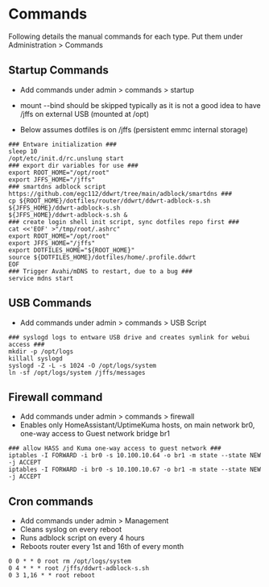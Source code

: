 # Commands

Following details the manual commands for each type. Put them under Administration > Commands

## Startup Commands  

* Add commands under admin > commands > startup

* mount --bind should be skipped typically as it is not a good idea to have /jffs on external USB (mounted at /opt)
* Below assumes dotfiles is on /jffs (persistent emmc internal storage)

```
### Entware initialization ###
sleep 10
/opt/etc/init.d/rc.unslung start
### export dir variables for use ###
export ROOT_HOME="/opt/root"
export JFFS_HOME="/jffs"
### smartdns adblock script https://github.com/egc112/ddwrt/tree/main/adblock/smartdns ###
cp ${ROOT_HOME}/dotfiles/router/ddwrt/ddwrt-adblock-s.sh ${JFFS_HOME}/ddwrt-adblock-s.sh
${JFFS_HOME}/ddwrt-adblock-s.sh &
### create login shell init script, sync dotfiles repo first ###
cat <<'EOF' >"/tmp/root/.ashrc"
export ROOT_HOME="/opt/root"
export JFFS_HOME="/jffs"
export DOTFILES_HOME="${ROOT_HOME}"
source ${DOTFILES_HOME}/dotfiles/home/.profile.ddwrt
EOF
### Trigger Avahi/mDNS to restart, due to a bug ###
service mdns start
```

## USB Commands

* Add commands under admin > commands > USB Script

```
### syslogd logs to entware USB drive and creates symlink for webui access ###
mkdir -p /opt/logs
killall syslogd
syslogd -Z -L -s 1024 -O /opt/logs/system
ln -sf /opt/logs/system /jffs/messages
```

## Firewall command

* Add commands under admin > commands > firewall
* Enables only HomeAssistant/UptimeKuma hosts, on main network br0, one-way access to Guest network bridge br1

```
### allow HASS and Kuma one-way access to guest network ###
iptables -I FORWARD -i br0 -s 10.100.10.64 -o br1 -m state --state NEW -j ACCEPT
iptables -I FORWARD -i br0 -s 10.100.10.67 -o br1 -m state --state NEW -j ACCEPT
```

## Cron commands

* Add commands under admin > Management
* Cleans syslog on every reboot
* Runs adblock script on every 4 hours
* Reboots router every 1st and 16th of every month

```
0 0 * * 0 root rm /opt/logs/system
0 4 * * * root /jffs/ddwrt-adblock-s.sh
0 3 1,16 * * root reboot
```
